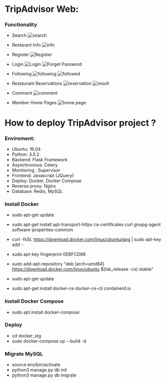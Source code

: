 # TripAdvisor Web:
### Functionality 
* Search
![search](https://img.onl/sN77e)

* Restarant Info
![info](https://img.onl/WebhQ7)

* Register
![Register](https://img.onl/NCrPZL)

* Login
![Login](https://img.onl/s1eSpe)
![Forget Password](https://img.onl/hUrWhE)

* Following
![following](https://img.onl/nzihcs)
![followed](https://img.onl/oh8cE4)

* Restaurant Reservations
![reservation](https://img.onl/E3MCA)
![result](https://doc-00-08-docs.googleusercontent.com/docs/securesc/1qd851odt4r7pd2q31bv3l2gef4q4vlk/u878jtuppj2s8bnfqdfc3rr32fhcq0ar/1598062500000/12743253038928060072/02371497822323619930/1G4DQ_iHHpBFiaL2E9gd1E6ADppNJG_NO?authuser=1&nonce=n8qtgmhtp0pb8&user=02371497822323619930&hash=svbe8butjodm8qckvumipvqdufjog8nr)

* Comment
![comment](https://img.onl/bm3bMf)

* Member Home Pages
![home page](https://img.onl/E6NuSQ)



# How to deploy TripAdvisor project ? 
### Enviroment:
* Ubuntu: 16.04 
* Python: 3.5.2
* Backend: Flask Framework
* Asynchronous: Celery
* Monitoring : Supervisor
* Frontend: Javascript (JQuery)
* Deploy: Docker, Docker Compose
* Reverse proxy: Nginx
* Database: Redis, MySQL


### Install Docker
* sudo apt-get update

* sudo apt-get install apt-transport-https ca-certificates curl gnupg-agent software-properties-common

* curl -fsSL https://download.docker.com/linux/ubuntu/gpg | sudo apt-key add -

* sudo apt-key fingerprint 0EBFCD88

* sudo add-apt-repository "deb [arch=amd64] https://download.docker.com/linux/ubuntu
$(lsb_release -cs)
stable"

* sudo apt-get update

* sudo apt-get install docker-ce docker-ce-cli containerd.io


### Install Docker Compose
* sudo apt install docker-compose


### Deploy 
* cd docker_stg
* sudo docker-compose up --build -d


### Migrate MySQL
* source env/bin/activate
* python3 manage.py db init
* python3 manage.py db migrate